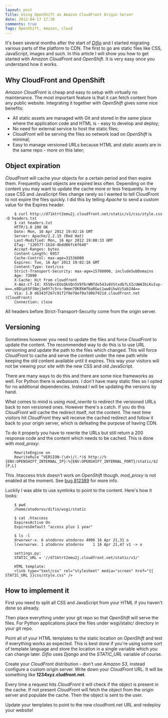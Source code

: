 ```yaml
---
layout: post
Title: Using OpenShift as Amazon CloudFront Origin Server
date: 2012-04-17 17:30
comments: true
Tags: OpenShift, Amazon, cloud
---
```


It's been several months after the start of [*Difio*](http://www.dif.io) and I started
migrating various parts of the platform to CDN. The first to go are static files like
CSS, JavaScript, images and such. In this article I will show you how to get started with 
*Amazon CloudFront* and *OpenShift*. It is very easy once you understand how it works.


Why CloudFront and OpenShift
----------------------------

*Amazon CloudFront* is cheap and easy to setup with virtually no maintenance.
The most important feature is that it can fetch content from any public website.
Integrating it together with *OpenShift* gives some nice benefits:

* All static assets are managed with Git and stored in the same place where the application
code and HTML is - easy to develop and deploy;
* No need for external service to host the static files;
* *CloudFront* will be serving the files so network load on *OpenShift* is minimal;
* Easy to manage versioned URLs because HTML and static assets are in the same repo - more on this later;



Object expiration
-----------------

*CloudFront* will cache your objects for a certain period and then expire them. Frequently
used objects are expired less often. Depending on the content you may want to update the cache
more or less frequently. In my case CSS and JavaScript files change rarely so I wanted to tell
CloudFront to not expire the files quickly. I did this by telling *Apache* to send a custom value for
the Expires header.


        $ curl http://d71ktrt2emu2j.cloudfront.net/static/v1/css/style.css -D headers.txt
        $ cat headers.txt 
        HTTP/1.0 200 OK
        Date: Mon, 16 Apr 2012 19:02:16 GMT
        Server: Apache/2.2.15 (Red Hat)
        Last-Modified: Mon, 16 Apr 2012 19:00:33 GMT
        ETag: "120577-1b2d-4bdd06fc6f640"
        Accept-Ranges: bytes
        Content-Length: 6957
        Cache-Control: max-age=31536000
        Expires: Tue, 16 Apr 2013 19:02:16 GMT
        Content-Type: text/css
        Strict-Transport-Security: max-age=15768000, includeSubDomains
        Age: 73090
        X-Cache: Hit from cloudfront
        X-Amz-Cf-Id: X558vcEOsQkVQn5V9fbrWNTdo543v8VStxdb7LXIcUWAIbLKuIvp-w==,e8Dipk5FSNej3e0Y7c5ro-9mmn7OK8kWfbaRGwi1ww8ihwVzSab24A==
        Via: 1.0 d6343f267c91f2f0e78ef0a7d0b7921d.cloudfront.net (CloudFront)
        Connection: close


All headers before Strict-Transport-Security come from the origin server.

Versioning
----------

Sometimes however you need to update the files and force *CloudFront* to update the content. 
The recommended way to do this is to use URL versioning and update the path to the files
which changed. This will force *CloudFront* to cache and serve the content under the new path
while keeping the old content available until it expires. This way your visitors will not be
viewing your site with the new CSS and old JavaScript. 

There are many ways to do this and there are some nice frameworks as well. For Python there is *webassets*.
I don't have many static files so I opted for no additional dependencies. Instead I will be updating the
versions by hand.

What comes to mind is using *mod_rewrite* to redirect the versioned URLs back to non versioned ones.
However there's a catch. If you do this *CloudFront* will cache the redirect itself, not the content.
The next time visitors hit *CloudFront* they will receive the cached redirect and follow it back to your
origin server, which is defeating the purpose of having CDN.

To do it properly you have to rewrite the URLs but still return a 200 response code and the
content which needs to be cached. This is done with *mod_proxy*: 

        RewriteEngine on
        RewriteRule ^VERSION-(\d+)/(.*)$ http://%{ENV:OPENSHIFT_INTERNAL_IP}:%{ENV:OPENSHIFT_INTERNAL_PORT}/static/$2 [P,L]


This .htaccess trick doesn't work on *OpenShift* though. *mod_proxy* is not enabled at the moment.
See [bug 812389](https://bugzilla.redhat.com/show_bug.cgi?id=812389) for more info.

Luckily I was able to use symlinks to point to the content. Here's how it looks:


        $ pwd
        /home/atodorov/difio/wsgi/static

        $ cat .htaccess
        ExpiresActive On
        ExpiresDefault "access plus 1 year"

        $ ls -l
        drwxrwxr-x. 6 atodorov atodorov 4096 16 Apr 21,31 o
        lrwxrwxrwx. 1 atodorov atodorov    1 16 Apr 21,47 v1 -> o

        settings.py:
        STATIC_URL = '//d71ktrt2emu2j.cloudfront.net/static/v1/'

        HTML template:
        <link type="text/css" rel="stylesheet" media="screen" href="{{ STATIC_URL }}css/style.css" />


How to implement it
-------------------

First you need to split all CSS and JavaScript from your HTML if you haven't done so already. 

Then place everything under your git repo so that *OpenShift* will serve the files. For Python applications
place the files under wsgi/static/ directory in your git repo.


Point all of your HTML templates to the static location on *OpenShift* and test if everything works as expected. 
This is best done if you're using some sort of template language and store the location
in a single variable which you can change later.
*Difio* uses *Django* and the *STATIC_URL* variable of course.


Create your *CloudFront* distribution - don't use *Amazon S3*, instead configure a custom origin server. Write down
your *CloudFront* URL. It will be something like **1234xyz.cludfront.net**.

Every time a request hits *CloudFront* it will check if the object is present in the cache. If not present
*CloudFront* will fetch the object from the origin server and populate the cache. Then the object is sent
to the user.


Update your templates to point to the new cloudfront.net URL and redeploy your website!
